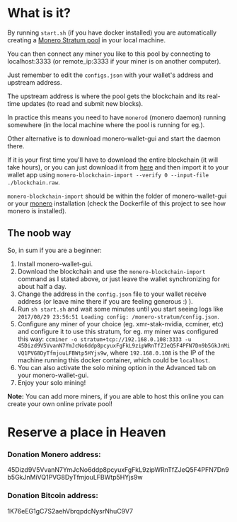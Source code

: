 # What is it?

By running `start.sh` (if you have docker installed) you are automatically creating a [Monero Stratum pool](https://github.com/sammy007/monero-stratum.git) in your local machine.

You can then connect any miner you like to this pool by connecting to localhost:3333 (or remote_ip:3333 if your miner is on another computer).

Just remember to edit the `configs.json` with your wallet's address and upstream address.

The upstream address is where the pool gets the blockchain and its real-time updates (to read and submit new blocks).

In practice this means you need to have `monerod` (monero daemon) running somewhere (in the local machine where the pool is running for eg.).

Other alternative is to download monero-wallet-gui and start the daemon there.

If it is your first time you'll have to download the entire blockchain (it will take hours), or you can just download it from [here](https://downloads.getmonero.org/blockchain.raw) and then import it to your wallet app using `monero-blockchain-import --verify 0 --input-file ./blockchain.raw`.

`monero-blockchain-import` should be within the folder of monero-wallet-gui or your [monero](https://github.com/monero-project/monero.git) installation (check the Dockerfile of this project to see how monero is installed).

## The noob way

So, in sum if you are a beginner:

1. Install monero-wallet-gui.
2. Download the blockchain and use the `monero-blockchain-import` command as I stated above, or just leave the wallet synchronizing for about half a day.
3. Change the address in the `config.json` file to your wallet receive address (or leave mine there if you are feeling generous :) ).
4. Run `sh start.sh` and wait some minutes until you start seeing logs like `2017/08/29 23:56:51 Loading config: /monero-stratum/config.json`.
5. Configure any miner of your choice (eg. xmr-stak-nvidia, ccminer, etc) and configure it to use this stratum, for eg. my miner was configured this way: `ccminer -o stratum+tcp://192.168.0.108:3333 -u 45Dizd9V5VvanN7YmJcNo6ddp8pcyuxFgFkL9zipWRnTfZJeQ5F4PFN7Dn9b5GkJnMiVQ1PVG8DyTfmjouLFBWtp5HYjs9w`, where `192.168.0.108` is the IP of the machine running this docker container, which could be `localhost`.
6. You can also activate the solo mining option in the Advanced tab on your monero-wallet-gui.
7. Enjoy your solo mining!

**Note:** You can add more miners, if you are able to host this online you can create your own online private pool!

# Reserve a place in Heaven

### Donation Monero address:
45Dizd9V5VvanN7YmJcNo6ddp8pcyuxFgFkL9zipWRnTfZJeQ5F4PFN7Dn9b5GkJnMiVQ1PVG8DyTfmjouLFBWtp5HYjs9w

### Donation Bitcoin address:
1K76eEG1gC7S2aehVbrqpdcNysrNhuC9V7
